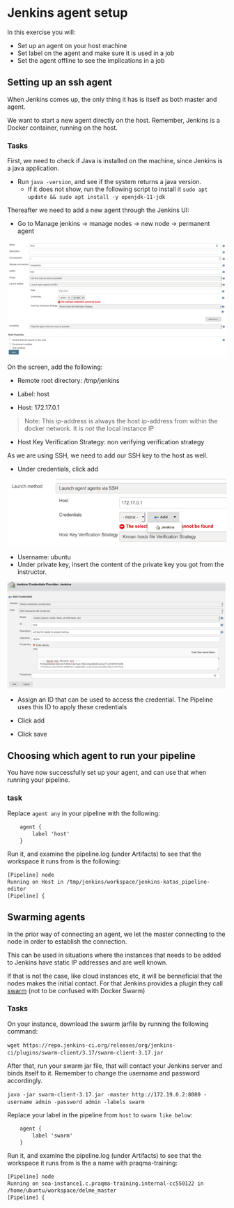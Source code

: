 # Jenkins agent setup

In this exercise you will:

* Set up an agent on your host machine
* Set label on the agent and make sure it is used in a job
* Set the agent offline to see the implications in a job

## Setting up an ssh agent

When Jenkins comes up, the only thing it has is itself as both master and agent.

We want to start a new agent directly on the host. Remember, Jenkins is a Docker container, running on the host.

### Tasks

First, we need to check if Java is installed on the machine, since Jenkins is a java application.

* Run `java -version`, and see if the system returns a java version.
    * If it does not show, run the following script to install it `sudo apt update && sudo apt install -y openjdk-11-jdk`

Thereafter we need to add a new agent through the Jenkins UI:

* Go to Manage jenkins -> manage nodes -> new node -> permanent agent

![Adding a new agent](../img/new-agent.png)

On the screen, add the following:

* Remote root directory: /tmp/jenkins

* Label: host

* Host: 172.17.0.1

> Note: This ip-address is always the host ip-address from within the docker network. It is *not* the local instance IP

* Host Key Verification Strategy: non verifying verification strategy

As we are using SSH, we need to add our SSH key to the host as well.

* Under credentials, click add

![Adding a new cred](../img/add-cred.png)

* Username: ubuntu
* Under private key, insert the content of the private key you got from the instructor.

![Editing the credentials](../img/add-cred2.png)

* Assign an ID that can be used to access the credential. The Pipeline uses this ID to apply these credentials

* Click add

* Click save

## Choosing which agent to run your pipeline

You have now successfully set up your agent, and can use that when running your pipeline.

### task

Replace `agent any` in your pipeline with the following:

```Jenkins
    agent {
        label 'host'
    }
```

Run it, and examine the pipeline.log (under Artifacts) to see that the workspace it runs from is the following:

``` logs
[Pipeline] node
Running on Host in /tmp/jenkins/workspace/jenkins-katas_pipeline-editor
[Pipeline] {
```

## Swarming agents

In the prior way of connecting an agent, we let the master connecting to the node in order to establish the connection.

This can be used in situations where the instances that needs to be added to Jenkins have static IP addresses and are well known.

If that is not the case, like cloud instances etc, it will be benneficial that the nodes makes the initial contact. For that Jenkins provides a plugin they call [swarm](https://wiki.jenkins.io/display/JENKINS/Swarm+Plugin) (not to be confused with Docker Swarm)

### Tasks

On your instance, download the swarm jarfile by running the following command:

`wget https://repo.jenkins-ci.org/releases/org/jenkins-ci/plugins/swarm-client/3.17/swarm-client-3.17.jar`

After that, run your swarm jar file, that will contact your Jenkins server and binds itself to it. Remember to change the username and password accordingly.

`java -jar swarm-client-3.17.jar -master http://172.19.0.2:8080 -username admin -password admin -labels swarm`

Replace your label in the pipeline from `host` to `swarm like below`:

```Jenkins
    agent {
        label 'swarm'
    }
```

Run it, and examine the pipeline.log (under Artifacts) to see that the workspace it runs from is the a name with praqma-training:

``` logs
[Pipeline] node
Running on soa-instance1.c.praqma-training.internal-cc550122 in /home/ubuntu/workspace/delme_master
[Pipeline] {
```